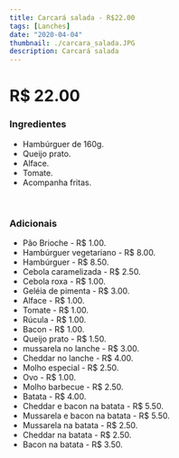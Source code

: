 ```yaml
---
title: Carcará salada - R$22.00
tags: [Lanches]
date: "2020-04-04"
thumbnail: ./carcara_salada.JPG
description: Carcará salada
---
```


# R\$ 22.00

<h3 id="unordered">
<strong>
<strong>Ingredientes</strong>
</strong>
</h3>
<ul>
    <li>Hambúrguer de 160g.</li>
    <li>Queijo prato.</li>
    <li>Alface.</li>
    <li>Tomate.</li>
    <li>Acompanha fritas.</li>
</ul>

<br />

<h3>
<strong>
<strong>Adicionais</strong>
</strong>
</h3>
<ul>
    <li>Pão Brioche - R$ 1.00.</li>
    <li>Hambúrguer vegetariano - R$ 8.00.</li>
    <li>Hambúrguer - R$ 8.50.</li>
    <li>Cebola caramelizada - R$ 2.50.</li>
    <li>Cebola roxa - R$ 1.00.</li>
    <li>Geléia de pimenta - R$ 3.00.</li>
    <li>Alface - R$ 1.00.</li>
    <li>Tomate - R$ 1.00.</li>
    <li>Rúcula - R$ 1.00.</li>
    <li>Bacon - R$ 1.00.</li>
    <li>Queijo  prato - R$ 1.50.</li>
    <li>mussarela no lanche - R$ 3.00.</li>
    <li>Cheddar no lanche - R$ 4.00.</li>
    <li>Molho especial - R$ 2.50.</li>
    <li>Ovo - R$ 1.00.</li>
    <li>Molho barbecue - R$ 2.50.</li>
    <li>Batata - R$ 4.00.</li>
    <li>Cheddar e bacon na batata - R$ 5.50.</li>
    <li>Mussarela e bacon na batata - R$ 5.50.</li>
    <li>Mussarela na batata - R$ 2.50.</li>
    <li>Cheddar na batata - R$ 2.50.</li>
    <li>Bacon na batata - R$ 3.50.</li>
</ul>
